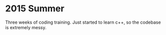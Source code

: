 # 2015 Summer

Three weeks of coding training. Just started to learn c++, so the codebase is
extremely messy.